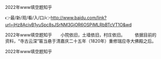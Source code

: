2022年www填空题知乎

👉最/新/观/看/入/口/👉http://www.baidu.com/link?url=jHz8AcivB1yuSpc8sJSrNM3GjOR6OSPiMLRbBTcVT1O&wd

2022年www填空题知乎　　小院依旧，土墙依旧，村庄依旧。
　　依据目前的资料，“寺古云深”匾当悬于清嘉庆二十五年（1820年）重修瑞应寺大佛殿之后。


2022年www填空题知乎
